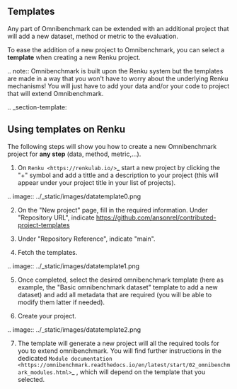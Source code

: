 
## Templates

Any part of Omnibenchmark can be extended with an additional project that will add a new dataset, method or metric to the evaluation. 

To ease the addition of a new project to Omnibenchmark, you can select a **template** when creating a new Renku project. 

.. note::
    Omnibenchmark is built upon the Renku system but the templates are made in a way that you won't have to worry about the underlying Renku mechanisms! You will just have to add your data and/or your code to project that will extend Omnibenchmark. 

.. _section-template:

Using templates on Renku
-------------------------

The following steps will show you how to create a new Omnibenchmark project for **any step** (data, method, metric,...).

1. On `Renku <https://renkulab.io/>`_ start a new project by clicking the "+" symbol and add a tittle and a description to your project (this will appear under your project title in your list of projects). 

.. image:: ../_static/images/datatemplate0.png

2. On the "New project" page, fill in the required information. Under "Repository URL", indicate https://github.com/ansonrel/contributed-project-templates

3. Under "Repository Reference", indicate "main".

4. Fetch the templates. 

.. image:: ../_static/images/datatemplate1.png

5. Once completed, select the desired omnibenchmark template (here as example, the "Basic omnibenchmark dataset" template to add a new dataset) and add all metadata that are required (you will be able to modify them latter if needed).

6. Create your project.

.. image:: ../_static/images/datatemplate2.png

7. The template will generate a new project will all the required tools for you to extend omnibenchmark. You will find further instructions in the dedicated `Module documentation <https://omnibenchmark.readthedocs.io/en/latest/start/02_omnibenchmark_modules.html>`_ , which will depend on the template that you selected. 



